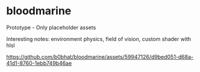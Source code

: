 # bloodmarine

Prototype - Only placeholder assets

Interesting notes: environment physics, field of vision, custom shader with hlsl

https://github.com/b0bhat/bloodmarine/assets/59947126/d9bed051-d68a-41d1-8760-1ebb749b46ae

